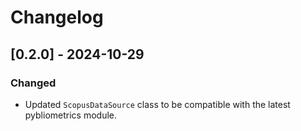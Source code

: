 # Changelog

## [0.2.0] - 2024-10-29
### Changed
- Updated `ScopusDataSource` class to be compatible with the latest pybliometrics module.